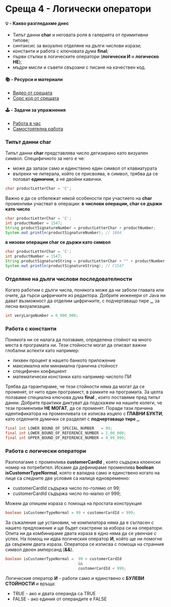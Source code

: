 # Среща 4 - Логически оператори

#### 💡 - Какво разгледахме днес
- Типът данни **char** и неговата роля в галерията от примитивни типове;
- синтаксис за визуално отделяне на дълги числови изрази;
- константи и работа с ключовата дума **final**;
- първи стъпки в логическите оператори (**логически И** и **логическо НЕ**);
- мъдри мисли и съвети свързани с писане на качествен код.

 #### 📚 - Ресурси и материали
- [Видео от срещата](https://www.youtube.com/watch?v=PbUAb0n4adU&list=PLyZOguednhL7C1GkRRIMZ7P5d6UQ0cT8D&index=4)
- [Сорс код от срещата](./source/)

 #### 🕹️ - Задачи за упражнения
- [Работа в час](./cw/README.md)
- [Самостоятелна работа](./hw/README.md)

### Типът данни **char**

Типът данни **char** представлява число дегизирано като визуален символ. Специфичното за него е че:
- може да запази само и единствено един символ от клавиатурата
- въпреки че литерала, който се присвоява, е символ, трябва да се ползват **единични**, а не двойни кавички.

```java
char productLetterChar = 'C';
```

Важно е да се отбележат някой особености при участието на **char** променливи участват в операции:
**в числови операции, **char** се държи като число**

```java
char productLetterChar = 'C';
int productNumber = 1547;
String productSignatureNumber = productLetterChar + productNumber;
System.out.println(productSignatureNumber); // 1604
```

**в низови операции char се държи като символ**

```java
char productLetterChar = 'C';
int productNumber = 1547;
String productSignatureString = productLetterChar + "" + productNumber;
System.out.println(productSignatureString); // C1547
```

### Отделяне на дълги числови последователности

Когато работим с дълги числа, понякога може да ни заболи главата или очите, да търси цифричките из редактора. Добрите инженери от Java ни дават възможност да отделим цифричките, с подчертаващо тире **_**, за лесна визуализация. 

```java
int veryLargeNumber = 6_000_000;
```

### Работа с константи

Понякога ни се налага да ползваме, определена стойнот на много места в програмата ни. Тези стойности могат да описват важни глобални аспекти като например:
- лихвен процент в нашето банкото приложение
- максимална или минамална гранична стойност
- специфичен коефициент
- математически констанки като например числото ПИ

Трябва да гарантираме, че тези стойности няма да могат да се променят, от нито един програмист, в рамките на програмата. За целта ползваме специална ключова дума **final** , която поставяме пред типът данни. Добрите практики диктуват да подскажем на нашите колеги, че тези променливи **НЕ МОГАТ**, да се променят. Поради тази причина идентификатора на променливата се изписва изцяло с **ГЛАВНИ БУКТИ**, като отделните думички се разделят с **подчертаващо тире _**.

```java
final int LOWER_BOUND_OF_SPECIAL_NUMBER   = 99;
final int LOWER_BOUND_OF_REFERENCE_NUMBER = 1_00_000;
final int UPPER_BOUND_OF_REFERENCE_NUMBER = 9_99_999;
```

### Работа с логически оператори

Разполагаме с променлива **customerCardId** , която съдържа клоенски номер на потребител.
Искаме да дефинираме променлива  **boolean isCustomerTypeNormal**, която е валидна само и единствено когато на лице са следните две условия са налице едновременно:
- customerCardId съдържа число по-голямо от 99;
- customerCardId съдържа число по-малко от 999;

Можем да опишем израза с помоща на простата конструкция  
```java
boolean isCustomerTypeNormal = 99 < customerCardId < 999;
```

 За съжаление ще установим, че компилатора няма да е съгласен с нашето предложение и ще бъдет скастрени за избора си на оператори. Опита ни да комбинираме двата израза в едно няма да се увенчае с успех. На помощ ни идва логическия оператор **И**, който ще ни помогне да свържем двата израза. Оператора се изписва с помоща на странния символ двоен амперсанд  (**&&**).

```java
boolean isCustomerTypeNormal =  99 < customerCardId
                                &&
                                customerCardId < 999;
```

Логическия оператор **И** - работи само и единствено с **БУЛЕВИ СТОЙНОСТИ** и връща:
- TRUE  - ако и двата операнда са TRUE
- FALSE - ако единия от операндите е FALSE